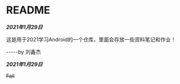 # README

***2021年1月29日***

这是用于2021学习Android的一个仓库，里面会存放一些资料笔记和作业！

-----by 刘鑫杰

***2021年1月29日***

~~Fail~~





